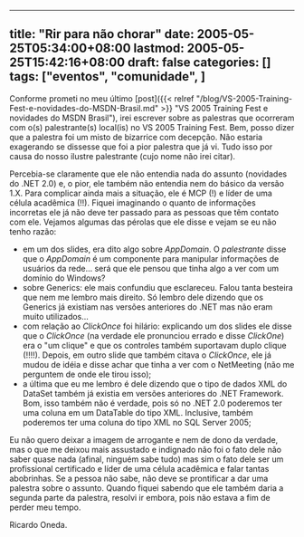 
---
title: "Rir para não chorar"
date: 2005-05-25T05:34:00+08:00
lastmod: 2005-05-25T15:42:16+08:00
draft: false
categories: []
tags: ["eventos", "comunidade", ]
---


Conforme prometi no meu último [post]({{< relref "/blog/VS-2005-Training-Fest-e-novidades-do-MSDN-Brasil.md" >}} "VS 2005 Training Fest e novidades do MSDN Brasil"), irei escrever sobre as palestras que ocorreram com o(s) palestrante(s) local(is) no VS 2005 Training Fest. Bem, posso dizer que a palestra foi um misto de bizarrice com decepção. Não estaria exagerando se dissesse que foi a pior palestra que já vi. Tudo isso por causa do nosso ilustre palestrante (cujo nome não irei citar).   

Percebia-se claramente que ele não entendia nada do assunto (novidades do .NET 2.0) e, o pior, ele também não entendia nem do básico da versão 1.X. Para complicar ainda mais a situação, ele é MCP (!) e líder de uma célula acadêmica (!!). Fiquei imaginando o quanto de informações incorretas ele já não deve ter passado para as pessoas que têm contato com ele. Vejamos algumas das pérolas que ele disse e vejam se eu não tenho razão:  

*   em um dos slides, era dito algo sobre *AppDomain*. O *palestrante* disse que o *AppDomain* é um componente para manipular informações de usuários da rede... será que ele pensou que tinha algo a ver com um domínio do Windows? 
*   sobre Generics: ele mais confundiu que esclareceu. Falou tanta besteira que nem me lembro mais direito. Só lembro dele dizendo que os Generics já existiam nas versões anteriores do .NET mas não eram muito utilizados... 
*   com relação ao *ClickOnce* foi hilário: explicando um dos slides ele disse que o *ClickOnce* (na verdade ele pronunciou errado e disse *ClickOne*) era o "um clique" e que os controles também suportavam duplo clique (!!!!). Depois, em outro slide que também citava o *ClickOnce*, ele já mudou de idéia e disse achar que tinha a ver com o NetMeeting (não me perguntem de onde ele tirou isso); 
*   a última que eu me lembro é dele dizendo que o tipo de dados XML do DataSet também já existia em versões anteriores do .NET Framework. Bom, isso também não é verdade, pois só no .NET 2.0 poderemos ter uma coluna em um DataTable do tipo XML. Inclusive, também poderemos ter uma coluna do tipo XML no SQL Server 2005;


Eu não quero deixar a imagem de arrogante e nem de dono da verdade, mas o que me deixou mais assustado e indignado não foi o fato dele não saber quase nada (afinal, ninguém sabe tudo) mas sim o fato dele ser um profissional certificado e líder de uma célula acadêmica e falar tantas abobrinhas. Se a pessoa não sabe, não deve se prontificar a dar uma palestra sobre o assunto. Quando fiquei sabendo que ele também daria a segunda parte da palestra, resolvi ir embora, pois não estava a fim de perder meu tempo.  

Ricardo Oneda.

